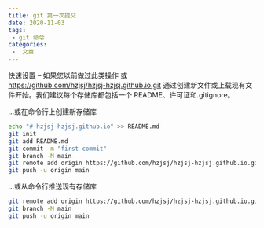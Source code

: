 ```yaml
---
title: git 第一次提交
date: 2020-11-03
tags:
 - git 命令
categories:
 -  文章
---
```


快速设置 – 如果您以前做过此类操作
或	
https://github.com/hzjsj/hzjsj-hzjsj.github.io.git
通过创建新文件或上载现有文件开始。我们建议每个存储库都包括一个 README、许可证和.gitignore。

...或在命令行上创建新存储库
``` sh
echo "# hzjsj-hzjsj.github.io" >> README.md
git init
git add README.md
git commit -m "first commit"
git branch -M main
git remote add origin https://github.com/hzjsj/hzjsj-hzjsj.github.io.git
git push -u origin main
```
             
...或从命令行推送现有存储库
``` sh
git remote add origin https://github.com/hzjsj/hzjsj-hzjsj.github.io.git
git branch -M main
git push -u origin main
```